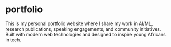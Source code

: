 # portfolio
This is my personal portfolio website where I share my work in AI/ML, research publications, speaking engagements, and community initiatives. Built with modern web technologies and designed to inspire young Africans in tech.
